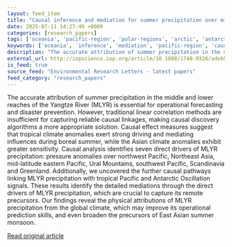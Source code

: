 ```yaml
---
layout: feed_item
title: "Causal inference and mediation for summer precipitation over middle and lower reaches of the Yangtze River"
date: 2025-07-11 14:27:49 +0000
categories: [research_papers]
tags: ['oceania', 'pacific-region', 'polar-regions', 'arctic', 'antarctica']
keywords: ['oceania', 'inference', 'mediation', 'pacific-region', 'causal', 'polar-regions', 'arctic', 'antarctica']
description: "The accurate attribution of summer precipitation in the middle and lower reaches of the Yangtze River (MLYR) is essential for operational forecasting and dis..."
external_url: http://iopscience.iop.org/article/10.1088/1748-9326/adeb9f
is_feed: true
source_feed: "Environmental Research Letters - latest papers"
feed_category: "research_papers"
---
```


The accurate attribution of summer precipitation in the middle and lower reaches of the Yangtze River (MLYR) is essential for operational forecasting and disaster prevention. However, traditional linear correlation methods are insufficient for capturing reliable causal linkages, making causal discovery algorithms a more appropriate solution. Causal effect measures suggest that tropical climate anomalies exert strong driving and mediating influences during boreal summer, while the Asian climate anomalies exhibit greater sensitivity. Causal analysis identifies seven direct drivers of MLYR precipitation: pressure anomalies over northwest Pacific, Northeast Asia, mid-latitude eastern Pacific, Ural Mountains, southwest Pacific, Scandinavia and Greenland. Additionally, we uncovered the further causal pathways linking MLYR precipitation with tropical Pacific and Antarctic Oscillation signals. These results identify the detailed mediations through the direct drivers of MLYR precipitation, which are crucial to capture its remote precursors. Our findings reveal the physical attributions of MLYR precipitation from the global climate, which may improve its operational prediction skills, and even broaden the precursors of East Asian summer monsoon.

[Read original article](http://iopscience.iop.org/article/10.1088/1748-9326/adeb9f)
